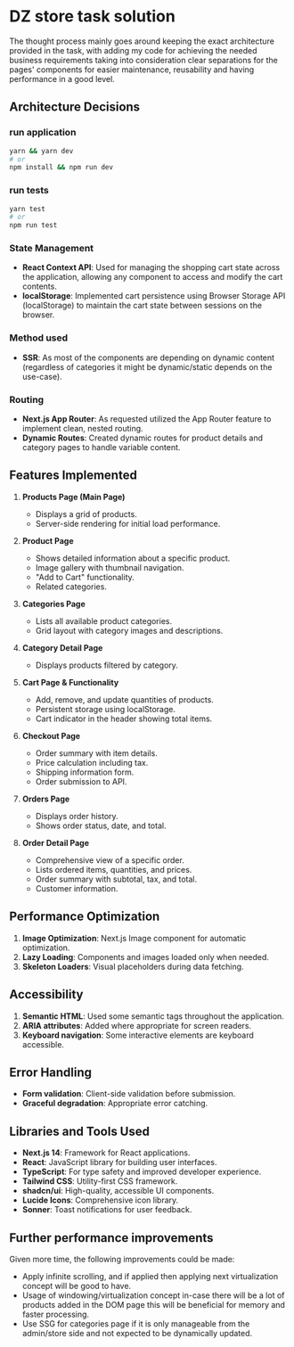 # DZ store task solution

The thought process mainly goes around keeping the exact architecture provided in the task, with adding my code for achieving the needed business requirements taking into consideration clear separations for the pages' components for easier maintenance, reusability and having performance in a good level.

## Architecture Decisions

### run application

```bash
yarn && yarn dev
# or
npm install && npm run dev
```

### run tests

```bash
yarn test
# or
npm run test
```

### State Management

- **React Context API**: Used for managing the shopping cart state across the application, allowing any component to access and modify the cart contents.
- **localStorage**: Implemented cart persistence using Browser Storage API (localStorage) to maintain the cart state between sessions on the browser.

### Method used

- **SSR**: As most of the components are depending on dynamic content (regardless of categories it might be dynamic/static depends on the use-case).

### Routing

- **Next.js App Router**: As requested utilized the App Router feature to implement clean, nested routing.
- **Dynamic Routes**: Created dynamic routes for product details and category pages to handle variable content.

## Features Implemented

1. **Products Page (Main Page)**
   - Displays a grid of products.
   - Server-side rendering for initial load performance.

2. **Product Page**
   - Shows detailed information about a specific product.
   - Image gallery with thumbnail navigation.
   - "Add to Cart" functionality.
   - Related categories.

3. **Categories Page**
   - Lists all available product categories.
   - Grid layout with category images and descriptions.

4. **Category Detail Page**
   - Displays products filtered by category.

5. **Cart Page & Functionality**
   - Add, remove, and update quantities of products.
   - Persistent storage using localStorage.
   - Cart indicator in the header showing total items.

6. **Checkout Page**
   - Order summary with item details.
   - Price calculation including tax.
   - Shipping information form.
   - Order submission to API.

7. **Orders Page**
   - Displays order history.
   - Shows order status, date, and total.

8. **Order Detail Page**
   - Comprehensive view of a specific order.
   - Lists ordered items, quantities, and prices.
   - Order summary with subtotal, tax, and total.
   - Customer information.

## Performance Optimization

1. **Image Optimization**: Next.js Image component for automatic optimization.
2. **Lazy Loading**: Components and images loaded only when needed.
3. **Skeleton Loaders**: Visual placeholders during data fetching.

## Accessibility

1. **Semantic HTML**: Used some semantic tags throughout the application.
2. **ARIA attributes**: Added where appropriate for screen readers.
3. **Keyboard navigation**: Some interactive elements are keyboard accessible.

## Error Handling

- **Form validation**: Client-side validation before submission.
- **Graceful degradation**: Appropriate error catching.

## Libraries and Tools Used

- **Next.js 14**: Framework for React applications.
- **React**: JavaScript library for building user interfaces.
- **TypeScript**: For type safety and improved developer experience.
- **Tailwind CSS**: Utility-first CSS framework.
- **shadcn/ui**: High-quality, accessible UI components.
- **Lucide Icons**: Comprehensive icon library.
- **Sonner**: Toast notifications for user feedback.

## Further performance improvements

Given more time, the following improvements could be made:

- Apply infinite scrolling, and if applied then applying next virtualization concept will be good to have.
- Usage of windowing/virtualization concept in-case there will be a lot of products added in the DOM page this will be beneficial for memory and faster processing.
- Use SSG for categories page if it is only manageable from the admin/store side and not expected to be dynamically updated.